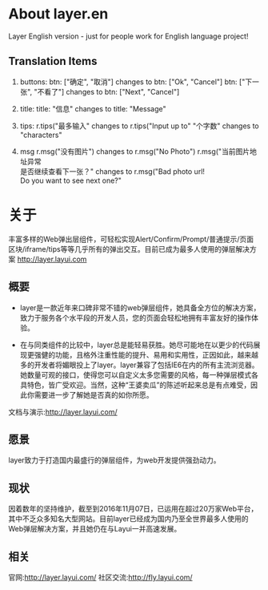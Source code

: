 # About layer.en
Layer English version - just for people work for English language project!

## Translation Items
1. buttons:
btn: ["&#x786E;&#x5B9A;", "&#x53D6;&#x6D88;"] changes to btn: ["Ok", "Cancel"]
btn: ["&#x4E0B;&#x4E00;&#x5F20;", "&#x4E0D;&#x770B;&#x4E86;"] changes to btn: ["Next", "Cancel"]
2. title: 
title: "&#x4FE1;&#x606F;" changes to title: "Message"

3. tips:
r.tips("&#x6700;&#x591A;&#x8F93;&#x5165;" changes to r.tips("Input up to"
"&#x4E2A;&#x5B57;&#x6570;" changes to "characters"

4. msg
r.msg("&#x6CA1;&#x6709;&#x56FE;&#x7247;") changes to r.msg("No Photo")
r.msg("&#x5F53;&#x524D;&#x56FE;&#x7247;&#x5730;&#x5740;&#x5F02;&#x5E38;<br>&#x662F;&#x5426;&#x7EE7;&#x7EED;&#x67E5;&#x770B;&#x4E0B;&#x4E00;&#x5F20;&#xFF1F;" changes to r.msg("Bad photo url!<br>Do you want to see next one?"

# 关于
丰富多样的Web弹出层组件，可轻松实现Alert/Confirm/Prompt/普通提示/页面区块/iframe/tips等等几乎所有的弹出交互。目前已成为最多人使用的弹层解决方案 http://layer.layui.com

## 概要

* layer是一款近年来口碑非常不错的web弹层组件，她具备全方位的解决方案，致力于服务各个水平段的开发人员，您的页面会轻松地拥有丰富友好的操作体验。

* 在与同类组件的比较中，layer总是能轻易获胜。她尽可能地在以更少的代码展现更强健的功能，且格外注重性能的提升、易用和实用性，正因如此，越来越多的开发者将媚眼投上了layer。layer兼容了包括IE6在内的所有主流浏览器。 她数量可观的接口，使得您可以自定义太多您需要的风格，每一种弹层模式各具特色，皆广受欢迎。当然，这种“王婆卖瓜”的陈述听起来总是有点难受，因此你需要进一步了解她是否真的如你所愿。

文档与演示:http://layer.layui.com/

## 愿景

layer致力于打造国内最盛行的弹层组件，为web开发提供强劲动力。

## 现状

因着数年的坚持维护，截至到2016年11月07日，已运用在超过20万家Web平台，其中不乏众多知名大型网站。目前layer已经成为国内乃至全世界最多人使用的Web弹层解决方案，并且她仍在与Layui一并高速发展。

## 相关

官网:http://layer.layui.com/
社区交流:http://fly.layui.com/
